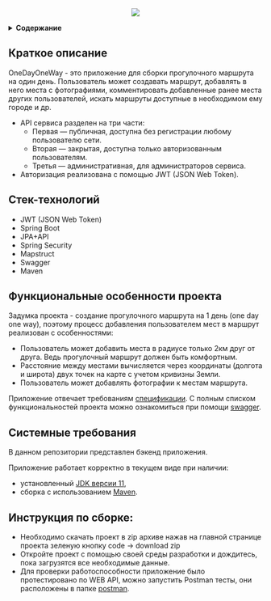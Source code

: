 <div align="center">
<img src="https://x-lines.ru/letters/i/cyrillicscript/1533/b4b4b6/38/0/j7zgktdbxf8sh3kzcfho.png">
<p align="center"></p>
</div>

<details><summary><b>Содержание</b></summary>
  
    1. Краткое описание
    2. Стек-технологий
    3. Функциональные особенности проекта
    4. Системные требования
    5. Инструкция по сборке
</details>

## Краткое описание

OneDayOneWay - это приложение для сборки прогулочного маршрута на один день. Пользователь может создавать маршрут, добавлять в него места с фотографиями, комментировать добавленные ранее места других пользователей, искать маршруты доступные в необходимом ему городе и др. 
* API сервиса разделен на три части:
  - Первая — публичная, доступна без регистрации любому пользователю сети.
  - Вторая — закрытая, доступна только авторизованным пользователям.
  - Третья — административная, для администраторов сервиса.
* Авторизация реализована с помощью JWT (JSON Web Token).

## Стек-технологий

* JWT (JSON Web Token)
* Spring Boot
* JPA+API
* Spring Security
* Mapstruct
* Swagger
* Maven

## Функциональные особенности проекта

Задумка проекта - создание прогулочного маршрута на 1 день (one day one way), поэтому процесс добавления пользователем мест в маршрут реализован с особенностями:
   - Пользователь может добавить места в радиусе только 2км друг от друга. Ведь прогулочный маршрут должен быть комфортным.
   - Расстояние между местами вычисляется через координаты (долгота и широта) двух точек на карте с учетом кривизны Земли.
   - Пользователь может добавлять фотографии к местам маршрута.

Приложение отвечает требованиям [спецификации](./oneDayOneWay-spec.json).
С полным списком функциональностей проекта можно ознакомиться при помощи [swagger](https://editor-next.swagger.io).

## Системные требования

В данном репозитории представлен бэкенд приложения.

Приложение работает корректно в текущем виде при наличии:

- установленный [JDK версии 11](https://docs.aws.amazon.com/corretto/),
- сборка с использованием [Maven](https://maven.apache.org/).

## Инструкция по сборке:

- Необходимо скачать проект в zip архиве нажав на главной странице проекта зеленую кнопку code -> download zip
- Откройте проект с помощью своей среды разработки и дождитесь, пока загрузятся все необходимые данные.
- Для проверки работоспособности приложение было протестировано по WEB API, можно запустить Postman тесты, они расположены в папке [postman](./postman/).
